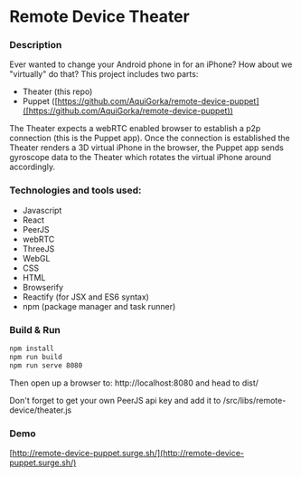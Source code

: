 # Remote Device Theater

### Description
Ever wanted to change your Android phone in for an iPhone?
How about we "virtually" do that?
This project includes two parts:
* Theater (this repo)
* Puppet ([https://github.com/AquiGorka/remote-device-puppet]([https://github.com/AquiGorka/remote-device-puppet))

The Theater expects a webRTC enabled browser to establish a p2p connection (this is the Puppet app). Once the connection is established the Theater renders a 3D virtual iPhone in the browser, the Puppet app sends gyroscope data to the Theater which rotates the virtual iPhone around accordingly.

### Technologies and tools used:

* Javascript
* React
* PeerJS
* webRTC
* ThreeJS
* WebGL
* CSS
* HTML
* Browserify
* Reactify (for JSX and ES6 syntax)
* npm (package manager and task runner)

### Build & Run
```sh
npm install
npm run build
npm run serve 8080
```
Then open up a browser to: http://localhost:8080 and head to dist/

Don't forget to get your own PeerJS api key and add it to /src/libs/remote-device/theater.js

### Demo
[http://remote-device-puppet.surge.sh/](http://remote-device-puppet.surge.sh/)